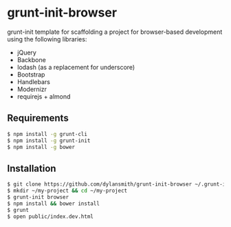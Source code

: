 # grunt-init-browser

grunt-init template for scaffolding a project for browser-based development
using the following libraries:

* jQuery
* Backbone
* lodash (as a replacement for underscore)
* Bootstrap
* Handlebars
* Modernizr
* requirejs + almond

## Requirements

```bash
$ npm install -g grunt-cli
$ npm install -g grunt-init
$ npm install -g bower
```

## Installation

```bash
$ git clone https://github.com/dylansmith/grunt-init-browser ~/.grunt-init/browser
$ mkdir ~/my-project && cd ~/my-project
$ grunt-init browser
$ npm install && bower install
$ grunt
$ open public/index.dev.html
```
